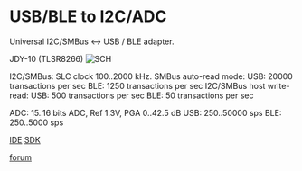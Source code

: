 # USB/BLE to I2C/ADC
Universal I2C/SMBus <-> USB / BLE adapter.

JDY-10 (TLSR8266)
![SCH](https://github.com/pvvx/UBIA/blob/master/DOCs/img/tBLETST_JDY10_sch.gif)

I2C/SMBus:
SLC clock 100..2000 kHz.
SMBus auto-read mode:
USB: 20000 transactions per sec
BLE: 1250 transactions per sec
I2C/SMBus host write-read:
USB: 500 transactions per sec
BLE: 50 transactions per sec

ADC: 
15..16 bits ADC, Ref 1.3V, PGA 0..42.5 dB
USB: 250..50000 sps 
BLE: 250..5000 sps 

[IDE](http://wiki.telink-semi.cn/dokuwiki/doku.php?id=menu:tools:ide_quick_start)
[SDK](http://wiki.telink-semi.cn/dokuwiki/doku.php?id=menu:chipset:tslr826x)

[forum](https://esp8266.ru/forum/threads/ble-modul-jdy-10-na-chipe-tlsr8266.4654/)

